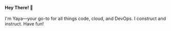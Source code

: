  #### Hey There! 👋
 I'm Yaya—your go-to for all things code, cloud, and DevOps. I construct and instruct. Have fun!
